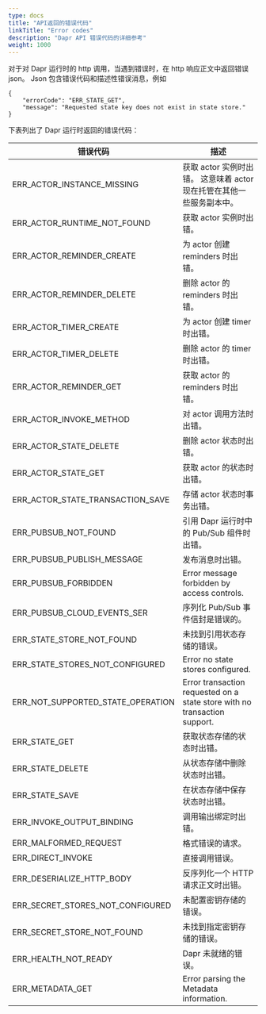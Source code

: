 ```yaml
---
type: docs
title: "API返回的错误代码"
linkTitle: "Error codes"
description: "Dapr API 错误代码的详细参考"
weight: 1000
---
```


对于对 Dapr 运行时的 http 调用，当遇到错误时，在 http 响应正文中返回错误 json。 Json 包含错误代码和描述性错误消息，例如
```
{
    "errorCode": "ERR_STATE_GET",
    "message": "Requested state key does not exist in state store."
}
```

下表列出了 Dapr 运行时返回的错误代码：

| 错误代码                                  | 描述                                                                        |
| ------------------------------------- | ------------------------------------------------------------------------- |
| ERR_ACTOR_INSTANCE_MISSING          | 获取 actor 实例时出错。 这意味着 actor 现在托管在其他一些服务副本中。                                |
| ERR_ACTOR_RUNTIME_NOT_FOUND       | 获取 actor 实例时出错。                                                           |
| ERR_ACTOR_REMINDER_CREATE           | 为 actor 创建 reminders 时出错。                                                 |
| ERR_ACTOR_REMINDER_DELETE           | 删除 actor 的 reminders 时出错。                                                 |
| ERR_ACTOR_TIMER_CREATE              | 为 actor 创建 timer 时出错。                                                     |
| ERR_ACTOR_TIMER_DELETE              | 删除 actor 的 timer 时出错。                                                     |
| ERR_ACTOR_REMINDER_GET              | 获取 actor 的 reminders 时出错。                                                 |
| ERR_ACTOR_INVOKE_METHOD             | 对 actor 调用方法时出错。                                                          |
| ERR_ACTOR_STATE_DELETE              | 删除 actor 状态时出错。                                                           |
| ERR_ACTOR_STATE_GET                 | 获取 actor 的状态时出错。                                                          |
| ERR_ACTOR_STATE_TRANSACTION_SAVE  | 存储 actor 状态时事务出错。                                                         |
| ERR_PUBSUB_NOT_FOUND                | 引用 Dapr 运行时中的 Pub/Sub 组件时出错。                                              |
| ERR_PUBSUB_PUBLISH_MESSAGE          | 发布消息时出错。                                                                  |
| ERR_PUBSUB_FORBIDDEN                | Error message forbidden by access controls.                               |
| ERR_PUBSUB_CLOUD_EVENTS_SER       | 序列化 Pub/Sub 事件信封是错误的。                                                     |
| ERR_STATE_STORE_NOT_FOUND         | 未找到引用状态存储的错误。                                                             |
| ERR_STATE_STORES_NOT_CONFIGURED   | Error no state stores configured.                                         |
| ERR_NOT_SUPPORTED_STATE_OPERATION | Error transaction requested on a state store with no transaction support. |
| ERR_STATE_GET                       | 获取状态存储的状态时出错。                                                             |
| ERR_STATE_DELETE                    | 从状态存储中删除状态时出错。                                                            |
| ERR_STATE_SAVE                      | 在状态存储中保存状态时出错。                                                            |
| ERR_INVOKE_OUTPUT_BINDING           | 调用输出绑定时出错。                                                                |
| ERR_MALFORMED_REQUEST               | 格式错误的请求。                                                                  |
| ERR_DIRECT_INVOKE                   | 直接调用错误。                                                                   |
| ERR_DESERIALIZE_HTTP_BODY           | 反序列化一个 HTTP 请求正文时出错。                                                      |
| ERR_SECRET_STORES_NOT_CONFIGURED  | 未配置密钥存储的错误。                                                               |
| ERR_SECRET_STORE_NOT_FOUND        | 未找到指定密钥存储的错误。                                                             |
| ERR_HEALTH_NOT_READY                | Dapr 未就绪的错误。                                                              |
| ERR_METADATA_GET                    | Error parsing the Metadata information.                                   |
